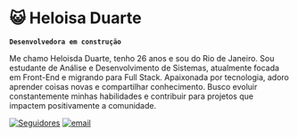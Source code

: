 # 😺 Heloisa Duarte

**`Desenvolvedora em construção`**

Me chamo Heloisda Duarte, tenho 26 anos e sou do Rio de Janeiro. Sou estudante de Análise e Desenvolvimento de Sistemas, atualmente focada em Front-End e migrando para Full Stack. Apaixonada por tecnologia, adoro aprender coisas novas e compartilhar conhecimento. Busco evoluir constantemente minhas habilidades e contribuir para projetos que impactem positivamente a comunidade.

 <p align="left"> 
      <a href="https://github.com/heloisahduarte?tab=followers">
         <img alt="Seguidores" title="Me siga no Github" src="https://custom-icon-badges.demolab.com/github/followers/ForrestKnight?color=236ad3&labelColor=1155ba&style=for-the-badge&logo=person-add&label=Follow&logoColor=white"/></a>
      <a href="mailto:alseioh21@gmail.com">
         <img alt="email" title="alesioh21@gmail.com" src="https://custom-icon-badges.demolab.com/badge/Mail-E61B23.svg?logo=mail"/></a>
     
